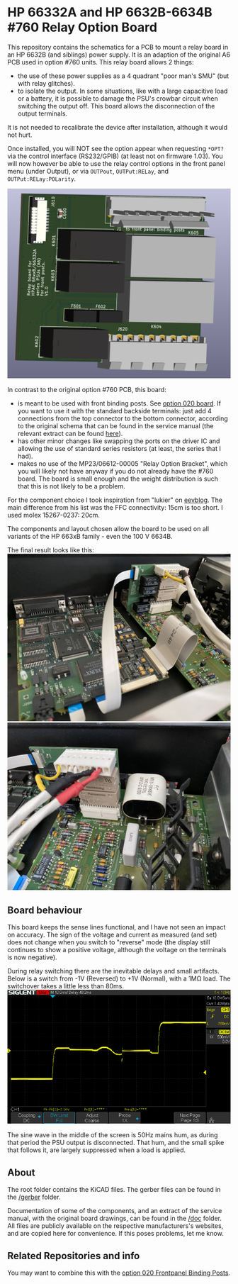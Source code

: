 HP 66332A and HP 6632B-6634B #760 Relay Option Board
===================
This repository contains the schematics for a PCB to mount a relay board in an HP 6632B (and siblings) power supply. It is an adaption of the original A6 PCB used in option #760 units.
This relay board allows 2 things:
- the use of these power supplies as a 4 quadrant "poor man's SMU" (but with relay glitches).
- to isolate the output. In some situations, like with a large capacitive load or a battery, it is possible to damage the PSU's crowbar circuit when switching the output off. This board allows the disconnection of the output terminals. 

It is not needed to recalibrate the device after installation, although it would not hurt.

Once installed, you will NOT see the option appear when requesting `*OPT?` via the control interface (RS232/GPIB) (at least not on firmware 1.03). You will now however be able to use the relay control options in the front panel menu (under Output), or via `OUTPout`, `OUTPut:RELay`, and `OUTPut:RELay:POLarity`.

![Circuit board](images/3d.png)

In contrast to the original option #760 PCB, this board:
- is meant to be used with front binding posts. See [option 020 board](https://github.com/hb020/HP6632B_binding_posts). If you want to use it with the standard backside terminals: just add 4 connections from the top connector to the bottom connector, according to the original schema that can be found in the service manual (the relevant extract can be found [here](doc/66332A%20Service%20Manual_9018-01125_extract.pdf)).
- has other minor changes like swapping the ports on the driver IC and allowing the use of standard series resistors (at least, the series that I had). 
- makes no use of the MP23/06612-00005 "Relay Option Bracket", which you will likely not have anyway if you do not already have the #760 board. The board is small enough and the weight distribution is such that this is not likely to be a problem.

For the component choice I took inspiration from "lukier" on [eevblog](https://www.eevblog.com/forum/repair/agilent-6632b-fault-repair-and-several-design-flaws/msg1019018/#msg1019018). The main difference from his list was the FFC connectivity: 15cm is too short. I used molex 15267-0237: 20cm.

The components and layout chosen allow the board to be used on all variants of the HP 663xB family - even the 100 V 6634B.

The final result looks like this:
![HP 66332A inside](images/inside.jpg)
![HP 66332A inside 2](images/inside_2.jpg)

Board behaviour
-----
This board keeps the sense lines functional, and I have not seen an impact on accuracy.
The sign of the voltage and current as measured (and set) does not change when you switch to "reverse" mode (the display still continues to show a positive voltage, although the voltage on the terminals is now negative).

During relay switching there are the inevitable delays and small artifacts.
Below is a switch from -1V (Reversed) to +1V (Normal), with a 1MΩ load. The switchover takes a little less than 80ms. 
![polarity_reversal](images/polarity_reversal.png)

The sine wave in the middle of the screen is 50Hz mains hum, as during that period the PSU output is disconnected. That hum, and the small spike that follows it, are largely suppressed when a load is applied.

About
-----
The root folder contains the KiCAD files. 
The gerber files can be found in the [/gerber](gerber/) folder.

Documentation of some of the components, and an extract of the service manual, with the original board drawings, can be found in the [/doc](doc/) folder. All files are publicly available on the respective manufacturers's websites, and are copied here for convenience. If this poses problems, let me know.

Related Repositories and info
--------------------

You may want to combine this with the [option 020 Frontpanel Binding Posts](https://github.com/hb020/HP6632B_binding_posts).

